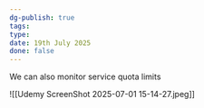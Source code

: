 ```yaml
---
dg-publish: true
tags: 
type: 
date: 19th July 2025
done: false
---
```


We can also monitor service quota limits 

![[Udemy ScreenShot 2025-07-01 15-14-27.jpeg]]